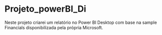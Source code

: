 # Projeto_powerBI_Di
Neste projeto criarei um relatório no Power BI Desktop com base na sample Financials disponibilizada pela própria Microsoft.
